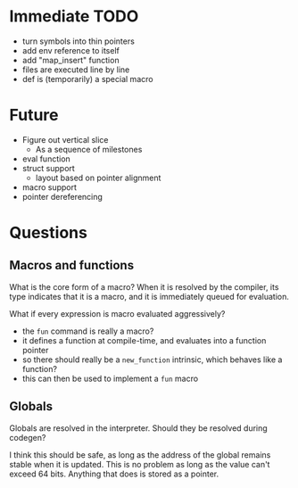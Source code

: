 
# Immediate TODO

- turn symbols into thin pointers
- add env reference to itself
- add "map_insert" function
- files are executed line by line
- def is (temporarily) a special macro

# Future

- Figure out vertical slice
  - As a sequence of milestones 
- eval function
- struct support
  - layout based on pointer alignment
- macro support
- pointer dereferencing

# Questions

## Macros and functions

What is the core form of a macro? When it is resolved by the compiler, its type indicates that it is a macro, and it is immediately queued for evaluation.

What if every expression is macro evaluated aggressively?

- the `fun` command is really a macro?
- it defines a function at compile-time, and evaluates into a function pointer
- so there should really be a `new_function` intrinsic, which behaves like a function?
- this can then be used to implement a `fun` macro

## Globals

Globals are resolved in the interpreter. Should they be resolved during codegen?

I think this should be safe, as long as the address of the global remains stable when it is updated. This is no problem as long as the value can't exceed 64 bits. Anything that does is stored as a pointer.
